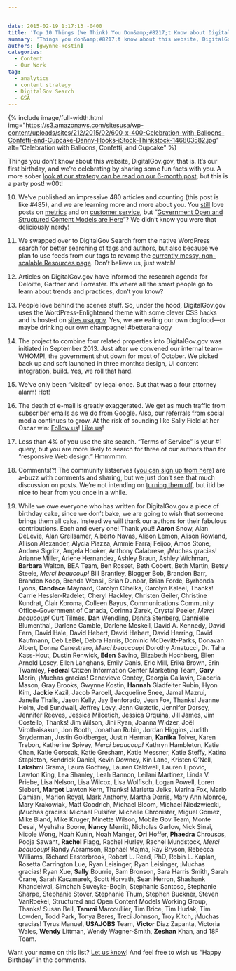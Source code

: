 ```yaml
---


date: 2015-02-19 1:17:13 -0400
title: 'Top 10 Things (We Think) You Don&amp;#8217;t Know about DigitalGov'
summary: 'Things you don&amp;#8217;t know about this website, DigitalGov.gov, that is. It’sour first birthday, and we&rsquo;re celebrating by sharing some fun facts with you. A more sober look at our strategy can be read on our 6-month post, but this is a party post! w00t! 10. &nbsp;We&rsquo;ve published an impressive 480 articles and counting (this'
authors: [gwynne-kostin]
categories:
  - Content
  - Our Work
tag:
  - analytics
  - content strategy
  - DigitalGov Search
  - GSA
---
```



{% include image/full-width.html img="https://s3.amazonaws.com/sitesusa/wp-content/uploads/sites/212/2015/02/600-x-400-Celebration-with-Balloons-Confetti-and-Cupcake-Danny-Hooks-iStock-Thinkstock-146803582.jpg" alt="Celebration with Balloons, Confetti, and Cupcake" %} 

Things you don&#8217;t know about this website, DigitalGov.gov, that is. It’s our first birthday, and we’re celebrating by sharing some fun facts with you. A more sober [look at our strategy can be read on our 6-month post](https://www.WHATEVER/2014/09/12/digitalgov-gov-six-months-later/), but this is a party post! w00t!

10.  We’ve published an impressive 480 articles and counting (this post is like #485), and we are learning more and more about you. You [still](https://www.WHATEVER/2014/09/12/digitalgov-gov-six-months-later/) love posts on [metrics](https://www.WHATEVER/2014/03/04/creating-awesome-web-analytics-reports-and-presentations/ "Creating Awesome Web Analytics Reports and Presentations") and on [customer service](https://www.WHATEVER/2013/12/02/whats-your-strategy-operational-excellence-product-leadership-or-customer-intimacy/ "What’s Your Strategy? Operational Excellence, Product Leadership or Customer Intimacy?"), but “[Government Open and Structured Content Models are Here](https://www.WHATEVER/2014/05/05/government-open-and-structured-content-models-are-here/ "Government Open and Structured Content Models Are Here!")”? We didn’t know you were that deliciously nerdy!

9.  We swapped over to DigitalGov Search from the native WordPress search for better searching of tags and authors, but also because we plan to use feeds from our tags to revamp the [currently messy, non-scalable Resources page](https://www.WHATEVER/resources/ "Resources"). Don’t believe us, just watch!

8.  Articles on DigitalGov.gov have informed the research agenda for Deloitte, Gartner and Forrester. It’s where all the smart people go to learn about trends and practices, don’t you know?

7.  People love behind the scenes stuff. So, under the hood, DigitalGov.gov uses the WordPress-Enlightened theme with some clever CSS hacks and is hosted on [sites.usa.gov](https://sites.usa.gov). Yes, we are eating our own dogfood—or maybe drinking our own champagne! #betteranalogy

6.  The project to combine four related properties into DigitalGov.gov was initiated in September 2013. Just after we convened our internal team&#8211;WHOMP!, the government shut down for most of October. We picked back up and soft launched in three months: design, UI content integration, build. Yes, we roll that hard.

5.  We’ve only been “visited” by legal once. But that was a four attorney alarm! Hot!

4.  The death of e-mail is greatly exaggerated. We get as much traffic from subscriber emails as we do from Google. Also, our referrals from social media continues to grow. At the risk of sounding like Sally Field at her Oscar win: [Follow us](https://twitter.com/Digital_Gov "Digital Gov on Twitter")! [Like us](https://www.facebook.com/digitalgov "DigitalGov on Facebook")!

3.  Less than 4% of you use the site search. “Terms of Service” is your #1 query, but you are more likely to search for three of our authors than for “responsive Web design.” Hmmmmm.

2.  Comments!?! The community listserves ([you can sign up from here](https://www.WHATEVER/communities/)) are a-buzz with comments and sharing, but we just don’t see that much discussion on posts. We’re not intending on [turning them off](https://www.WHATEVER/2014/05/29/why-we-turned-off-comments-on-the-usa-gov-blog/ "Why We Turned Off Comments on the USA.gov Blog"), but it&#8217;d be nice to hear from you once in a while.

1.  While we owe everyone who has written for DigitalGov.gov a piece of birthday cake, since we don’t bake, we are going to wish that someone brings them all cake. Instead we will thank our authors for their fabulous contributions. Each and every one! Thank you!! **Aaron** Snow, Alan DeLevie, Alan Greilsamer, Alberto Navas, Alison Lemon, Alison Rowland, Allison Alexander, Alycia Piazza, Ammie Farraj Feijoo, Amos Stone, Andrea Sigritz, Angela Hooker, Anthony Calabrese, ¡Muchas gracias! Arianne Miller, Arlene Hernandez, Ashley Braun, Ashley Wichman, **Barbara** Walton, BEA Team, Ben Rosset, Beth Cobert, Beth Martin, Betsy Steele, _Merci beaucoup!_ Bill Brantley, Blogger Bob, Brandon Barr, Brandon Kopp, Brenda Wensil, Brian Dunbar, Brian Forde, Byrhonda Lyons, **Candace** Maynard, Carolyn Cihelka, Carolyn Kaleel, Thanks! Carrie Hessler-Radelet, Cheryl Hackley, Christen Geiler, Christine Kundrat, Clair Koroma, Colleen Bayus, Communications Community Office&#8211;Government of Canada, Corinna Zarek, Crystal Peeler, _Merci beaucoup!_ Curt Tilmes, **Dan** Wendling, Danita Stenberg, Dannielle Blumenthal, Darlene Gamble, Darlene Meskell, David A. Kennedy, David Fern, David Hale, David Hebert, David Hebert, David Herring, David Kaufmann, Deb LeBel, Debra Harris, Dominic McDevitt-Parks, Donavan Albert, Donna Canestraro, _Merci beaucoup!_ Dorothy Amatucci, Dr. Taha Kass-Hout, Dustin Renwick, **Eden** Savino, Elizabeth Hochberg, Ellen Arnold Losey, Ellen Langhans, Emily Canis, Eric Mill, Erika Brown, Erin Twamley, **Federal** Citizen Information Center Marketing Team, **Gary** Morin, ¡Muchas gracias! Genevieve Contey, Georgia Gallavin, Glaceria Mason, Gray Brooks, Gwynne Kostin, **Hannah** Gladfelter Rubin, Hyon Kim, **Jackie** Kazil, Jacob Parcell, Jacqueline Snee, Jamal Mazrui, Janelle Thalls, Jason Kelly, Jay Benforado, Jean Fox, Thanks! Jeanne Holm, Jed Sundwall, Jeffrey Levy, Jenn Gustetic, Jennifer Dorsey, Jennifer Reeves, Jessica Milcetich, Jessica Orquina, Jill James, Jim Costello, Thanks! Jim Wilson, Jini Ryan, Joanna Widzer, Joël Virothaisakun, Jon Booth, Jonathan Rubin, Jordan Higgins, Judith Snyderman, Justin Goldberger, Justin Herman, **Kanika** Tolver, Karen Trebon, Katherine Spivey, _Merci beaucoup!_ Kathryn Hambleton, Katie Chan, Katie Gorscak, Katie Gresham, Katie Messner, Katie Steffy, Katina Stapleton, Kendrick Daniel, Kevin Downey, Kin Lane, Kristen O&#8217;Nell, **Lakshmi** Grama, Laura Godfrey, Lauren Caldwell, Lauren Lipovic, Lawton King, Lea Shanley, Leah Bannon, Leilani Martinez, Linda V. Priebe, Lisa Nelson, Lisa Wilcox, Lisa Wolfisch, Logan Powell, Loren Siebert, **Margot** Lawton Kern, Thanks! Marietta Jelks, Marina Fox, Mario Damiani, Marion Royal, Mark Anthony, Martha Dorris, Mary Ann Monroe, Mary Krakowiak, Matt Goodrich, Michael Bloom, Michael Niedzwiecki, ¡Muchas gracias! Michael Pulsifer, Michelle Chronister, Miguel Gomez, Mike Bland, Mike Kruger, Minette Wilson, Mobile Gov Team, Monte Desai, Myehsha Boone, **Nancy** Merritt, Nicholas Garlow, Nick Sinai, Nicole Wong, Noah Kunin, Noah Manger, **Ori** Hoffer, **Phaedra** Chrousos, Pooja Sawant, **Rachel** Flagg, Rachel Hurley, Rachel Mundstock, _Merci beaucoup!_ Randy Abramson, Raphael Majma, Ray Bryson, Rebecca Williams, Richard Easterbrook, Robert L. Read, PhD, Robin L. Kaplan, Rosetta Carrington Lue, Ryan Leisinger, Ryan Leisinger, ¡Muchas gracias! Ryan Xue, **Sally** Bourrie, Sam Bronson, Sara Harris Smith, Sarah Crane, Sarah Kaczmarek, Scott Horvath, Sean Herron, Shashank Khandelwal, Simchah Suveyke-Bogin, Stephanie Santoso, Stephanie Sharpe, Stephanie Stover, Stephanie Thum, Stephen Buckner, Steven VanRoekel, Structured and Open Content Models Working Group, Thanks! Susan Bell, **Tammi** Marcoullier, Tim Brice, Tim Hudak, Tim Lowden, Todd Park, Tonya Beres, Treci Johnson, Troy Kitch, ¡Muchas gracias! Tyrus Manuel, **USAJOBS** Team, **Victor** Diaz Zapanta, Victoria Wales, **Wendy** Littman, Wendy Wagner-Smith, **Zeshan** Khan, and 18F Team.

Want your name on this list? [Let us know](https://www.WHATEVER/contact-us/ "Contact Us")! And feel free to wish us &#8220;Happy Birthday&#8221; in the comments.